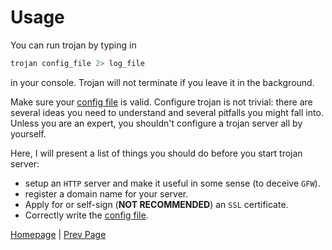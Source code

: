 # Usage

You can run trojan by typing in

```bash
trojan config_file 2> log_file
```

in your console. Trojan will not terminate if you leave it in the background.

Make sure your [config file](config) is valid. Configure trojan is not trivial: there are several ideas you need to understand and several pitfalls you might fall into. Unless you are an expert, you shouldn't configure a trojan server all by yourself.

Here, I will present a list of things you should do before you start trojan server:

- setup an `HTTP` server and make it useful in some sense (to deceive `GFW`).
- register a domain name for your server.
- Apply for or self-sign (**NOT RECOMMENDED**) an `SSL` certificate.
- Correctly write the [config file](config).

[Homepage](.) | [Prev Page](compile)
